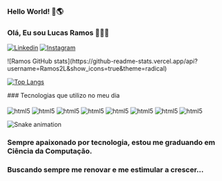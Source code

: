 ### Hello World! 👋🌎
### Olá, Eu sou Lucas Ramos 🧑🏼‍💻

[![Linkedin](https://img.shields.io/badge/LinkedIn-0077B5?style=for-the-badge&logo=linkedin&logoColor=white)](https://www.linkedin.com/in/ramos-lucas/)
[![Instagram](https://img.shields.io/badge/Instagram-E4405F?style=for-the-badge&logo=instagram&logoColor=white)](https://www.instagram.com/ramos2ll)

<div> 
  ![Ramos GitHub stats](https://github-readme-stats.vercel.app/api?username=Ramos2L&show_icons=true&theme=radical)

  [![Top Langs](https://github-readme-stats.vercel.app/api/top-langs/?username=Ramos2L&layout=compact&theme=radical)](https://github.com/Ramos2L/github-readme-stats)

</div>
### Tecnologias que utilizo no meu dia
<div style="display: inline_block"><br/>
  <img align="center" alt="html5" src="https://img.shields.io/badge/HTML5-E34F26?style=for-the-badge&logo=html5&logoColor=white" />
  <img align="center" alt="html5" src="https://img.shields.io/badge/CSS3-1572B6?style=for-the-badge&logo=css3&logoColor=white" />
  <img align="center" alt="html5" src="https://img.shields.io/badge/Bootstrap-563D7C?style=for-the-badge&logo=bootstrap&logoColor=white" />
  <img align="center" alt="html5" src="https://img.shields.io/badge/JavaScript-F7DF1E?style=for-the-badge&logo=javascript&logoColor=black" />
  <img align="center" alt="html5" src="https://img.shields.io/badge/AngularJS-E23237?style=for-the-badge&logo=angularjs&logoColor=white" />
  <img align="center" alt="html5" src="https://img.shields.io/badge/C%23-239120?style=for-the-badge&logo=c-sharp&logoColor=white" />
  <img align="center" alt="html5" src="https://img.shields.io/badge/.NET-5C2D91?style=for-the-badge&logo=.net&logoColor=white" />
  <img align="center" alt="html5" src="https://img.shields.io/badge/Flutter-02569B?style=for-the-badge&logo=flutter&logoColor=white" />
  
  ![Snake animation](https://github.com/Ramos2L/Ramos2L/blob/output/github-contribution-grid-snake.svg)
  
</div>

### Sempre apaixonado por tecnologia, estou me graduando em Ciência da Computação.
### Buscando sempre me renovar e me estimular a crescer...

<!--
**Ramos2L/Ramos2L** is a ✨ _special_ ✨ repository because its `README.md` (this file) appears on your GitHub profile.
[![Email](https://img.shields.io/badge/Gmail-D14836?style=for-the-badge&logo=gmail&logoColor=white)](https://mail.google.com/mail/lucasramosleite0)
Here are some ideas to get you started:

- 🔭 I’m currently working on ...
- 🌱 I’m currently learning ...
- 👯 I’m looking to collaborate on ...
- 🤔 I’m looking for help with ...
- 💬 Ask me about ...
- 📫 How to reach me: ...
- 😄 Pronouns: ...
- ⚡ Fun fact: ...
-->
